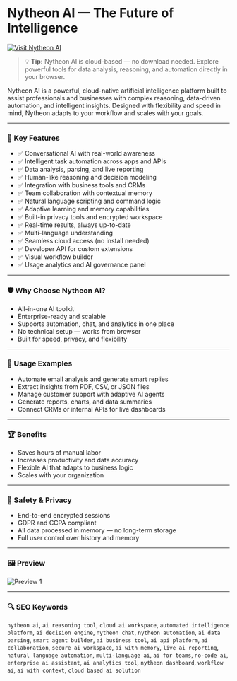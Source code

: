 
# Nytheon AI — The Future of Intelligence

[![Visit Nytheon AI](https://img.shields.io/badge/🌐_Visit_Nytheon_AI-8A2BE2?style=for-the-badge&logo=googlechrome&logoColor=white)](https://nytheon.ai)

> 💡 **Tip:** Nytheon AI is cloud-based — no download needed. Explore powerful tools for data analysis, reasoning, and automation directly in your browser.

Nytheon AI is a powerful, cloud-native artificial intelligence platform built to assist professionals and businesses with complex reasoning, data-driven automation, and intelligent insights. Designed with flexibility and speed in mind, Nytheon adapts to your workflow and scales with your goals.

---

### 🎯 Key Features

- ✅ Conversational AI with real-world awareness  
- ✅ Intelligent task automation across apps and APIs  
- ✅ Data analysis, parsing, and live reporting  
- ✅ Human-like reasoning and decision modeling  
- ✅ Integration with business tools and CRMs  
- ✅ Team collaboration with contextual memory  
- ✅ Natural language scripting and command logic  
- ✅ Adaptive learning and memory capabilities  
- ✅ Built-in privacy tools and encrypted workspace  
- ✅ Real-time results, always up-to-date  
- ✅ Multi-language understanding  
- ✅ Seamless cloud access (no install needed)  
- ✅ Developer API for custom extensions  
- ✅ Visual workflow builder  
- ✅ Usage analytics and AI governance panel  

---

### 🛡 Why Choose Nytheon AI?

- All-in-one AI toolkit  
- Enterprise-ready and scalable  
- Supports automation, chat, and analytics in one place  
- No technical setup — works from browser  
- Built for speed, privacy, and flexibility  

---

### 🧪 Usage Examples

- Automate email analysis and generate smart replies  
- Extract insights from PDF, CSV, or JSON files  
- Manage customer support with adaptive AI agents  
- Generate reports, charts, and data summaries  
- Connect CRMs or internal APIs for live dashboards  

---

### 🏆 Benefits

- Saves hours of manual labor  
- Increases productivity and data accuracy  
- Flexible AI that adapts to business logic  
- Scales with your organization  

---

### 🔐 Safety & Privacy

- End-to-end encrypted sessions  
- GDPR and CCPA compliant  
- All data processed in memory — no long-term storage  
- Full user control over history and memory  

---

### 🖼 Preview

![Preview 1](https://i.pinimg.com/736x/97/e8/dd/97e8ddb09a792b66c7853a9fa8c92806.jpg)  

---

### 🔍 SEO Keywords

`nytheon ai`, `ai reasoning tool`, `cloud ai workspace`, `automated intelligence platform`, `ai decision engine`, `nytheon chat`, `nytheon automation`, `ai data parsing`, `smart agent builder`, `ai business tool`, `ai api platform`, `ai collaboration`, `secure ai workspace`, `ai with memory`, `live ai reporting`, `natural language automation`, `multi-language ai`, `ai for teams`, `no-code ai`, `enterprise ai assistant`, `ai analytics tool`, `nytheon dashboard`, `workflow ai`, `ai with context`, `cloud based ai solution`
